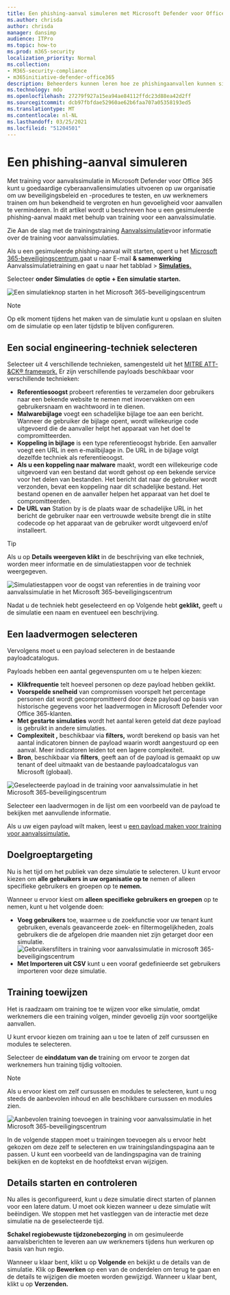 ```yaml
---
title: Een phishing-aanval simuleren met Microsoft Defender voor Office 365
ms.author: chrisda
author: chrisda
manager: dansimp
audience: ITPro
ms.topic: how-to
ms.prod: m365-security
localization_priority: Normal
ms.collection:
- M365-security-compliance
- m365initiative-defender-office365
description: Beheerders kunnen leren hoe ze phishingaanvallen kunnen simuleren en hun gebruikers kunnen trainen op phishingpreventie met behulp van training voor aanvalssimulatie in Microsoft Defender voor Office 365.
ms.technology: mdo
ms.openlocfilehash: 27279f927a15ea94ae84112ffdc23d88ea42d2ff
ms.sourcegitcommit: dcb97fbfdae52960ae62b6faa707a05358193ed5
ms.translationtype: MT
ms.contentlocale: nl-NL
ms.lasthandoff: 03/25/2021
ms.locfileid: "51204501"
---
```

# <a name="simulate-a-phishing-attack"></a>Een phishing-aanval simuleren

Met training voor aanvalssimulatie in Microsoft Defender voor Office 365 kunt u goedaardige cyberaanvallensimulaties uitvoeren op uw organisatie om uw beveiligingsbeleid en -procedures te testen, en uw werknemers trainen om hun bekendheid te vergroten en hun gevoeligheid voor aanvallen te verminderen. In dit artikel wordt u beschreven hoe u een gesimuleerde phishing-aanval maakt met behulp van training voor een aanvalssimulatie.

Zie Aan de slag met de trainingstraining [Aanvalssimulatie](attack-simulation-training-get-started.md)voor informatie over de training voor aanvalssimulaties.

Als u een gesimuleerde phishing-aanval wilt starten, opent u het [Microsoft 365-beveiligingscentrum,](https://security.microsoft.com/)gaat u naar E-mail **& samenwerking** Aanvalssimulatietraining en gaat u naar het tabblad \>  [**Simulaties.**](https://security.microsoft.com/attacksimulator?viewid=simulations)

Selecteer **onder Simulaties** de **optie + Een simulatie starten.**

![Een simulatieknop starten in het Microsoft 365-beveiligingscentrum](../../media/attack-sim-preview-launch.png)

> [!NOTE]
> Op elk moment tijdens het maken van de simulatie kunt u opslaan en sluiten om de simulatie op een later tijdstip te blijven configureren.

## <a name="selecting-a-social-engineering-technique"></a>Een social engineering-techniek selecteren

Selecteer uit 4 verschillende technieken, samengesteld uit het [MITRE ATT-&CK® framework.](https://attack.mitre.org/techniques/enterprise/) Er zijn verschillende payloads beschikbaar voor verschillende technieken:

- **Referentiesoogst** probeert referenties te verzamelen door gebruikers naar een bekende website te nemen met invoervakken om een gebruikersnaam en wachtwoord in te dienen.
- **Malwarebijlage** voegt een schadelijke bijlage toe aan een bericht. Wanneer de gebruiker de bijlage opent, wordt willekeurige code uitgevoerd die de aanvaller helpt het apparaat van het doel te compromitteerden.
- **Koppeling in bijlage** is een type referentieoogst hybride. Een aanvaller voegt een URL in een e-mailbijlage in. De URL in de bijlage volgt dezelfde techniek als referentieoogst.
- **Als u een koppeling naar malware** maakt, wordt een willekeurige code uitgevoerd van een bestand dat wordt gehost op een bekende service voor het delen van bestanden. Het bericht dat naar de gebruiker wordt verzonden, bevat een koppeling naar dit schadelijke bestand. Het bestand openen en de aanvaller helpen het apparaat van het doel te compromitteerden.
- **De URL van** Station by is de plaats waar de schadelijke URL in het bericht de gebruiker naar een vertrouwde website brengt die in stilte codecode op het apparaat van de gebruiker wordt uitgevoerd en/of installeert.

> [!TIP]
> Als u op **Details weergeven klikt** in de beschrijving van elke techniek, worden meer informatie en de simulatiestappen voor de techniek weergegeven.
>
> ![Simulatiestappen voor de oogst van referenties in de training voor aanvalssimulatie in het Microsoft 365-beveiligingscentrum](../../media/attack-sim-preview-sim-steps.png)

Nadat u de techniek hebt geselecteerd en op Volgende hebt **geklikt,** geeft u de simulatie een naam en eventueel een beschrijving.

## <a name="selecting-a-payload"></a>Een laadvermogen selecteren

Vervolgens moet u een payload selecteren in de bestaande payloadcatalogus.

Payloads hebben een aantal gegevenspunten om u te helpen kiezen:

- **Klikfrequentie** telt hoeveel personen op deze payload hebben geklikt.
- **Voorspelde snelheid** van compromissen voorspelt het percentage personen dat wordt gecompromitteerd door deze payload op basis van historische gegevens voor het laadvermogen in Microsoft Defender voor Office 365-klanten.
- **Met gestarte simulaties** wordt het aantal keren geteld dat deze payload is gebruikt in andere simulaties.
- **Complexiteit ,** beschikbaar via **filters,** wordt berekend op basis van het aantal indicatoren binnen de payload waarin wordt aangestuurd op een aanval. Meer indicatoren leiden tot een lagere complexiteit.
- **Bron**, beschikbaar via **filters**, geeft aan of de payload is gemaakt op uw tenant of deel uitmaakt van de bestaande payloadcatalogus van Microsoft (globaal).

![Geselecteerde payload in de training voor aanvalssimulatie in het Microsoft 365-beveiligingscentrum](../../media/attack-sim-preview-select-payload.png)

Selecteer een laadvermogen in de lijst om een voorbeeld van de payload te bekijken met aanvullende informatie.

Als u uw eigen payload wilt maken, leest u [een payload maken voor training voor aanvalssimulatie.](attack-simulation-training-payloads.md)

## <a name="audience-targeting"></a>Doelgroeptargeting

Nu is het tijd om het publiek van deze simulatie te selecteren. U kunt ervoor kiezen om **alle gebruikers in uw organisatie op te** nemen of alleen specifieke gebruikers en groepen op te **nemen.**

Wanneer u ervoor kiest om **alleen specifieke gebruikers en groepen** op te nemen, kunt u het volgende doen:

- **Voeg gebruikers** toe, waarmee u de zoekfunctie voor uw tenant kunt gebruiken, evenals geavanceerde zoek- en filtermogelijkheden, zoals gebruikers die de afgelopen drie maanden niet zijn getarget door een simulatie.
  ![Gebruikersfilters in training voor aanvalssimulatie in microsoft 365-beveiligingscentrum](../../media/attack-sim-preview-user-targeting.png)
- **Met Importeren uit CSV** kunt u een vooraf gedefinieerde set gebruikers importeren voor deze simulatie.

## <a name="assigning-training"></a>Training toewijzen

Het is raadzaam om training toe te wijzen voor elke simulatie, omdat werknemers die een training volgen, minder gevoelig zijn voor soortgelijke aanvallen.

U kunt ervoor kiezen om training aan u toe te laten of zelf cursussen en modules te selecteren.

Selecteer de **einddatum van de** training om ervoor te zorgen dat werknemers hun training tijdig voltooien.

> [!NOTE]
> Als u ervoor kiest om zelf cursussen en modules te selecteren, kunt u nog steeds de aanbevolen inhoud en alle beschikbare cursussen en modules zien.
>
> ![Aanbevolen training toevoegen in training voor aanvalssimulatie in het Microsoft 365-beveiligingscentrum](../../media/attack-sim-preview-add-training.png)

In de volgende stappen moet  u trainingen toevoegen als u ervoor hebt gekozen om deze zelf te selecteren en uw trainingslandingspagina aan te passen. U kunt een voorbeeld van de landingspagina van de training bekijken en de koptekst en de hoofdtekst ervan wijzigen.

## <a name="launch-details-and-review"></a>Details starten en controleren

Nu alles is geconfigureerd, kunt u deze simulatie direct starten of plannen voor een latere datum. U moet ook kiezen wanneer u deze simulatie wilt beëindigen. We stoppen met het vastleggen van de interactie met deze simulatie na de geselecteerde tijd.

**Schakel regiobewuste tijdzonebezorging** in om gesimuleerde aanvalsberichten te leveren aan uw werknemers tijdens hun werkuren op basis van hun regio.

Wanneer u klaar bent, klikt u op **Volgende** en bekijkt u de details van de simulatie. Klik op **Bewerken** op een van de onderdelen om terug te gaan en de details te wijzigen die moeten worden gewijzigd. Wanneer u klaar bent, klikt u op **Verzenden.**
